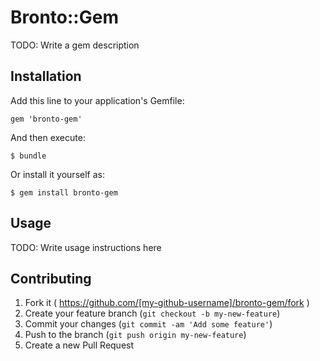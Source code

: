 # Bronto::Gem

TODO: Write a gem description

## Installation

Add this line to your application's Gemfile:

    gem 'bronto-gem'

And then execute:

    $ bundle

Or install it yourself as:

    $ gem install bronto-gem

## Usage

TODO: Write usage instructions here

## Contributing

1. Fork it ( https://github.com/[my-github-username]/bronto-gem/fork )
2. Create your feature branch (`git checkout -b my-new-feature`)
3. Commit your changes (`git commit -am 'Add some feature'`)
4. Push to the branch (`git push origin my-new-feature`)
5. Create a new Pull Request
